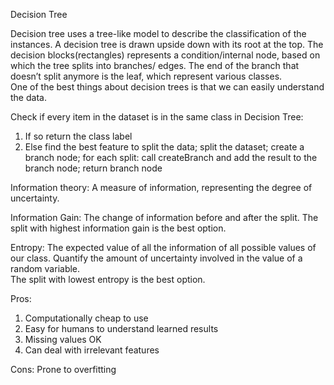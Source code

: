 Decision Tree

Decision tree uses a tree-like model to describe the classification of the instances. 
A decision tree is drawn upside down with its root at the top. The decision blocks(rectangles) 
represents a condition/internal node, based on which the tree splits into branches/ edges. 
The end of the branch that doesn’t split anymore is the leaf, which represent various classes.  
One of the best things about decision trees is that we can easily understand the data. 


Check if every item in the dataset is in the same class in Decision Tree:
1. If so return the class label
2. Else
find the best feature to split the data;
split the dataset;
create a branch node;
for each split:
call createBranch and add the result to the branch node;
return branch node



Information theory:
A measure of information, representing the degree of uncertainty.


Information Gain:
The change of information before and after the split.
  The split with highest information gain is the best option.


Entropy:
The expected value of all the information of all possible values of our class.
Quantify the amount of uncertainty involved in the value of a random variable.  
The split with lowest entropy is the best option.


Pros:
1. Computationally cheap to use
2. Easy for humans to understand learned results
3. Missing values OK
4. Can deal with irrelevant features

Cons:
Prone to overfitting
